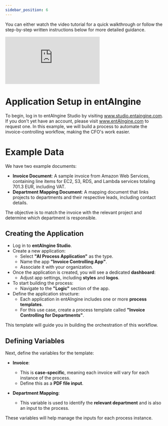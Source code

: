 ```yaml
---
sidebar_position: 6
---
```


You can either watch the video tutorial for a quick walkthrough or follow the step-by-step written instructions below for more detailed guidance.

<div style={{ position: 'relative', paddingBottom: '56.25%', height: 0 }}>
  <iframe
    src="https://www.youtube.com/embed/fkZQRKwIcIc"
    style={{ position: 'absolute', top: 0, left: 0, width: '100%', height: '100%' }}
    frameBorder="0"
    allow="accelerometer; autoplay; clipboard-write; encrypted-media; gyroscope; picture-in-picture"
    allowFullScreen
    title="YouTube video"
  ></iframe>
</div>

# Application Setup in entAIngine

To begin, log in to entAIngine Studio by visiting www.studio.entaingine.com. If you don't yet have an account, please visit www.entAIngine.com to request one.
In this example, we will build a process to automate the invoice-controlling workflow, making the CFO's work easier.

# Example Data

We have two example documents:

- **Invoice Document**: A sample invoice from Amazon Web Services, containing line items for EC2, S3, RDS, and Lambda services totaling 701.3 EUR, including VAT.
- **Department Mapping Document**: A mapping document that links projects to departments and their respective leads, including contact details.

The objective is to match the invoice with the relevant project and determine which department is responsible.

## Creating the Application

- Log in to **entAIngine Studio**.
- Create a new application:
  - Select **"AI Process Application"** as the type.
  - Name the app **"Invoice Controlling App"**.
  - Associate it with your organization.
- Once the application is created, you will see a dedicated **dashboard**:
  - Adjust app settings, including **styles** and **logos**.
- To start building the process:
  - Navigate to the **"Logic"** section of the app.
- Define the application structure:
  - Each application in entAIngine includes one or more **process templates**.
  - For this use case, create a process template called **"Invoice Controlling for Departments"**.

This template will guide you in building the orchestration of this workflow.

## Defining Variables

Next, define the variables for the template:

- **Invoice**:
  - This is **case-specific**, meaning each invoice will vary for each instance of the process.
  - Define this as a **PDF file input**.

- **Department Mapping**:
  - This variable is used to identify the **relevant department** and is also an input to the process.

These variables will help manage the inputs for each process instance.
